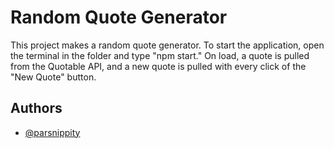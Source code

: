 
# Random Quote Generator

This project makes a random quote generator. To start the application, open the terminal in the folder and type "npm start." On load, a quote is pulled from the Quotable API, and a new quote is pulled with every click of the "New Quote" button.
## Authors

- [@parsnippity](https://www.github.com/parsnippity)  

